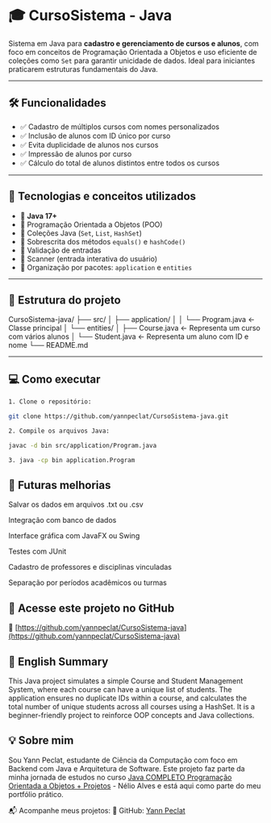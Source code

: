 # 🎓 CursoSistema - Java

Sistema em Java para **cadastro e gerenciamento de cursos e alunos**, com foco em conceitos de Programação Orientada a Objetos e uso eficiente de coleções como `Set` para garantir unicidade de dados. Ideal para iniciantes praticarem estruturas fundamentais do Java.

---

## 🛠️ Funcionalidades

- ✅ Cadastro de múltiplos cursos com nomes personalizados
- ✅ Inclusão de alunos com ID único por curso
- ✅ Evita duplicidade de alunos nos cursos
- ✅ Impressão de alunos por curso
- ✅ Cálculo do total de alunos distintos entre todos os cursos

---

## 🚀 Tecnologias e conceitos utilizados

- 🔹 **Java 17+**
- 🔹 Programação Orientada a Objetos (POO)
- 🔹 Coleções Java (`Set`, `List`, `HashSet`)
- 🔹 Sobrescrita dos métodos `equals()` e `hashCode()`
- 🔹 Validação de entradas
- 🔹 Scanner (entrada interativa do usuário)
- 🔹 Organização por pacotes: `application` e `entities`

---

## 📁 Estrutura do projeto

CursoSistema-java/
├── src/
│ ├── application/
│ │ └── Program.java ← Classe principal
│ └── entities/
│ ├── Course.java ← Representa um curso com vários alunos
│ └── Student.java ← Representa um aluno com ID e nome
└── README.md

---

## 💻 Como executar

```bash
1. Clone o repositório:

git clone https://github.com/yannpeclat/CursoSistema-java.git

2. Compile os arquivos Java:

javac -d bin src/application/Program.java

3. java -cp bin application.Program
```

## 🌟 Futuras melhorias

Salvar os dados em arquivos .txt ou .csv

Integração com banco de dados

Interface gráfica com JavaFX ou Swing

Testes com JUnit

Cadastro de professores e disciplinas vinculadas

Separação por períodos acadêmicos ou turmas

## 📌 Acesse este projeto no GitHub

🔗 [https://github.com/yannpeclat/CursoSistema-java](https://github.com/yannpeclat/CursoSistema-java)

## 💬 English Summary

This Java project simulates a simple Course and Student Management System, where each course can have a unique list of students. The application ensures no duplicate IDs within a course, and calculates the total number of unique students across all courses using a HashSet. It is a beginner-friendly project to reinforce OOP concepts and Java collections.

## 💡 Sobre mim

Sou Yann Peclat, estudante de Ciência da Computação com foco em Backend com Java e Arquitetura de Software. Este projeto faz parte da minha jornada de estudos no curso [Java COMPLETO Programação Orientada a Objetos + Projetos](https://www.udemy.com/course/java-curso-completo/) - Nélio Alves e está aqui como parte do meu portfólio prático.

📬 Acompanhe meus projetos:
🔗 GitHub: [Yann Peclat](https://github.com/yannpeclat)

